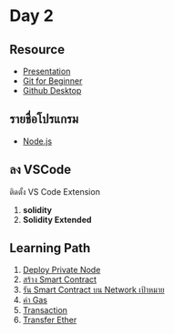 # Day 2

## Resource 

- [Presentation](https://www.dropbox.com/s/a9sncplkaoss3rg/Day%202.pdf?dl=0)
- [Git for Beginner](https://www.dropbox.com/s/qkts9an2mnetj80/Git%20for%20Beginner.pdf?dl=0)
- [Github Desktop](https://desktop.github.com/)

## รายชื่อโปรแกรม

- [Node.js](http://nodejs.org)

## ลง VSCode 

ติดตั้ง VS Code Extension

1. **solidity**
2. **Solidity Extended**

## Learning Path

1. [Deploy Private Node](day2/deploy_private_node.md)
2. [สร้าง Smart Contract](https://github.com/teerasej/blockchain-beginner/blob/master/day2/create_smartcontract.md)
3. [รัน Smart Contract บน Network เป้าหมาย](https://github.com/teerasej/blockchain-beginner/blob/master/day2/deploy_smartcontract_with_network.md)
4. [ค่า Gas](https://github.com/teerasej/blockchain-beginner/blob/master/day2/gas.md)
5. [Transaction](https://github.com/teerasej/blockchain-beginner/blob/master/day2/transaction_block.md)
6. [Transfer Ether](https://github.com/teerasej/blockchain-beginner/blob/master/day2/transfer_eth.md)
